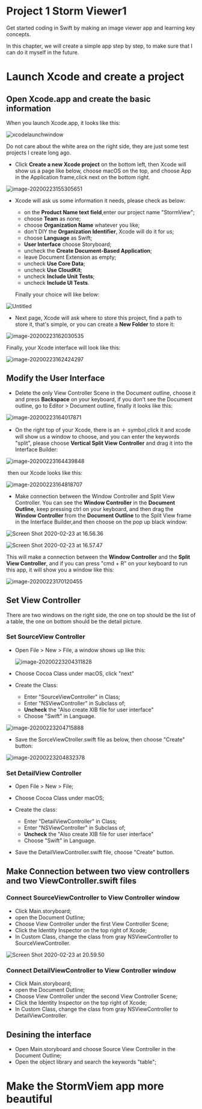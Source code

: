 # Project 1 Storm Viewer1

Get started coding in Swift by making an image viewer app and learning key concepts.

In this chapter, we will create a simple app step by step, to make sure that I can do it myself in the future.

# Launch Xcode and create a project

## Open Xcode.app and create the basic information

When you launch Xcode.app, it looks like this:

![xcodelaunchwindow](https://tva1.sinaimg.cn/large/0082zybpgy1gc6dr5y34tj30nk0ecmxx.jpg)

Do not care about the white area on the right side, they are just some test projects I create long ago.

- Click **Create a new Xcode project** on the bottom left, then Xcode will show us a page like below, choose macOS on the top, and choose App in the Application frame,click next on the bottom right.

![image-20200223155305651](https://tva1.sinaimg.cn/large/0082zybpgy1gc6dyok2a5j30ts0jrjw2.jpg) 

- Xcode will ask us some information it needs, please check as below:

  - on the **Product Name text field**,enter our project name "StormView"; 
  - choose **Team** as none;
  - choose **Organization Name** whatever you like;
  - don't DIY the **Organization Identifier**, Xcode will do it for us;
  - choose **Language** as Swift;
  - **User Interface** choose Storyboard;
  - uncheck the **Create Document-Based Application**;
  - leave Document Extension as empty;
  - uncheck **Use Core Data**;
  - uncheck **Use CloudKit**;
  - uncheck **Include Unit Tests**;
  - uncheck **Include UI Tests**.

  Finally your choice will like below:

![Untitled](https://tva1.sinaimg.cn/large/0082zybpgy1gc6enhylcqj30sk0ijmyb.jpg)

- Next page, Xcode will ask where to store this project, find a path to store it, that's simple, or you can create a **New Folder** to store it:

![image-20200223162030535](https://tva1.sinaimg.cn/large/0082zybpgy1gc6er9bv1oj30sk0ijq43.jpg)

Finally, your Xcode interface will look like this:

![image-20200223162424297](https://tva1.sinaimg.cn/large/0082zybpgy1gc6evazge2j31g40tqacv.jpg)

## Modify the User Interface

- Delete the only View Controller Scene in the Document outline, choose it and press **Backspace** on your keyboard, if you don't see the Document outline, go to Editor > Document outline, finally it looks like this:

![image-20200223164017871](https://tva1.sinaimg.cn/large/0082zybpgy1gc6fbvc046j31ek0u0ju9.jpg)

- On the right top of your Xcode, there is an ＋ symbol,click it and xcode will show us a window to choose, and you can enter the keywords "split", please choose **Vertical Split View Controller** and drag it into the Interface Builder:

![image-20200223164439848](https://tva1.sinaimg.cn/large/0082zybpgy1gc6fge023kj30k70f2wf7.jpg)

​	then our Xcode looks like this:

![image-20200223164818707](https://tva1.sinaimg.cn/large/0082zybpgy1gc6fk6vq6gj31fg0u0n0u.jpg)

- Make connection between the Window Controller and Split View Controller. You can see the **Window Controller** in the **Document Outline**, keep pressing ctrl on your keyboard, and then drag the **Window Controller** from the **Document Outline** to the Split View frame in the Interface Builder,and then choose on the pop up black window:

![Screen Shot 2020-02-23 at 16.56.36](https://tva1.sinaimg.cn/large/0082zybpgy1gc6ftba4frj31z40u04du.jpg)

![Screen Shot 2020-02-23 at 16.57.47](https://tva1.sinaimg.cn/large/0082zybpgy1gc6fu8ni06j30f30bk0t4.jpg)

This will make a connection between the **Window Controller** and the **Split View Controller**, and if you can press "cmd + R" on your keyboard to run this app, it will show you a window like this:

![image-20200223170120455](https://tva1.sinaimg.cn/large/0082zybpgy1gc6fxpz5wuj30qx0au0sr.jpg)

## Set View Controller

There are two windows on the right side, the one on top should be the list of a table, the one on bottom should be the detail picture.

### Set SourceView Controller

- Open File > New > File, a window shows up like this:

  ![image-20200223204311828](https://tva1.sinaimg.cn/large/0082zybpgy1gc6mcljo43j311e0kmtb4.jpg)

- Choose Cocoa Class under macOS, click "next"
- Create the Class:
  - Enter "SourceViewController" in Class;
  - Enter "NSViewController" in Subclass of;
  - **Uncheck** the "Also create XIB file for user interface"
  - Choose "Swift" in Language.

![image-20200223204715888](https://tva1.sinaimg.cn/large/0082zybpgy1gc6mgtrtxxj311e0km765.jpg)

- Save the SorceViewCtroller.swift file as below, then choose "Create" button:

![image-20200223204832378](https://tva1.sinaimg.cn/large/0082zybpgy1gc6mi4jvvnj311e0kmtas.jpg)

### Set DetailView Controller

- Open File > New > File;
- Choose Cocoa Class under macOS;
- Create the class:
  - Enter "DetailViewController" in Class;
  - Enter "NSViewController" in Subclass of;
  - **Uncheck** the "Also create XIB file for user interface"
  - Choose "Swift" in Language.

- Save the DetailViewController.swift file, choose "Create" button.

## Make Connection between two view controllers and two ViewController.swift files

### Connect SourceViewController to View Controller window

- Click Main.storyboard;
- open the Document Outline;
- Choose View Controller under the first View Controller Scene;
- Click the Identity Inspector on the top right of Xcode;
- In Custom Class, change the class from gray NSViewController to SourceViewController.

![Screen Shot 2020-02-23 at 20.59.50](https://tva1.sinaimg.cn/large/0082zybpgy1gc6n6d536ij31ff0u0786.jpg)

### Connect DetailViewController to View Controller window

- Click Main.storyboard;
- open the Document Outline;
- Choose View Controller under the second View Controller Scene;
- Click the Identity Inspector on the top right of Xcode;
- In Custom Class, change the class from gray NSViewController to DetailViewController.

## Desining the interface

- Open Main.storyboard and choose Source View Controller in the Document Outline;
- Open the object library and search the keywords "table";























































































































































































































# Make the StormViem app more beautiful



































































































